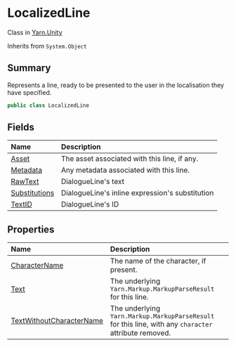 # LocalizedLine

Class in [Yarn.Unity](/api/csharp/yarn.unity.md)

Inherits from `System.Object`

## Summary


Represents a line, ready to be presented to the user in the
localisation they have specified.


```csharp
public class LocalizedLine
```

## Fields

|Name|Description|
|:---|:---|
|[Asset](/api/csharp/yarn.unity.localizedline.asset.md)|The asset associated with this line, if any.|
|[Metadata](/api/csharp/yarn.unity.localizedline.metadata.md)|Any metadata associated with this line.|
|[RawText](/api/csharp/yarn.unity.localizedline.rawtext.md)|DialogueLine's text|
|[Substitutions](/api/csharp/yarn.unity.localizedline.substitutions.md)|DialogueLine's inline expression's substitution|
|[TextID](/api/csharp/yarn.unity.localizedline.textid.md)|DialogueLine's ID|

## Properties

|Name|Description|
|:---|:---|
|[CharacterName](/api/csharp/yarn.unity.localizedline.charactername.md)|The name of the character, if present.|
|[Text](/api/csharp/yarn.unity.localizedline.text.md)|The underlying  <code>Yarn.Markup.MarkupParseResult</code>  for this line.|
|[TextWithoutCharacterName](/api/csharp/yarn.unity.localizedline.textwithoutcharactername.md)|The underlying  <code>Yarn.Markup.MarkupParseResult</code>  for this line, with any `character` attribute removed.|

